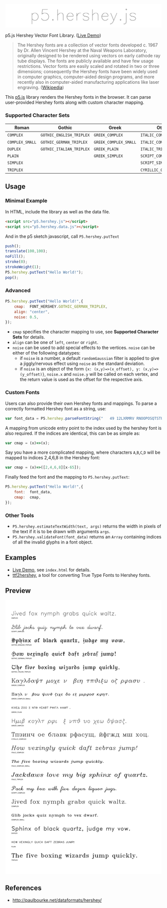 ![](doc/screen000.png)


p5.js Hershey Vector Font Library. ([Live Demo](https://lingdong-.github.io/p5-hershey-js/))

> The Hershey fonts are a collection of vector fonts developed c. 1967 by Dr. Allen Vincent Hershey at the Naval Weapons Laboratory, originally designed to be rendered using vectors on early cathode ray tube displays. The fonts are publicly available and have few usage restrictions. Vector fonts are easily scaled and rotated in two or three dimensions; consequently the Hershey fonts have been widely used in computer graphics, computer-aided design programs, and more recently also in computer-aided manufacturing applications like laser engraving. ([Wikipedia](https://en.wikipedia.org/wiki/Hershey_fonts))

This [p5.js](http://p5js.org) library renders the Hershey fonts in the browser. It can parse user-provided Hershey fonts along with custom character mapping.

### Supported Character Sets

Roman | Gothic | Greek | Other
--- | --- | --- | ---
`COMPLEX` | `GOTHIC_ENGLISH_TRIPLEX` | `GREEK_COMPLEX` | `ITALIC_COMPLEX`
`COMPLEX_SMALL` | `GOTHIC_GERMAN_TRIPLEX` | `GREEK_COMPLEX_SMALL` | `ITALIC_COMPLEX_SMALL`
`DUPLEX` | `GOTHIC_ITALIAN_TRIPLEX` | `GREEK_PLAIN` | `ITALIC_TRIPLEX`
`PLAIN` | | `GREEK_SIMPLEX` | `SCRIPT_COMPLEX`
`SIMPLEX` | | | `SCRIPT_SIMPLEX`
`TRIPLEX` | | | `CYRILLIC_COMPLEX`

## Usage

### Minimal Example

In HTML, include the library as well as the data file.

```html
<script src="p5.hershey.js"></script>  
<script src="p5.hershey.data.js"></script>  
```

And in the p5 sketch javascript, call `P5.hershey.putText`

```javascript
push();
translate(100,100);
noFill();
stroke(0);
strokeWeight(1);
P5.hershey.putText("Hello World!");
pop();

```

### Advanced

```javascript
P5.hershey.putText("Hello World!",{
	cmap:  FONT_HERSHEY.GOTHIC_GERMAN_TRIPLEX,
	align: "center",
	noise: 0.5,
});
```

- `cmap` specifies the character mapping to use, see **Supported Character Sets** for details.
- `align` can be one of `left`, `center` or `right`.
- `noise` can be used to add special effects to the vertices. `noise` can be either of the following datatypes:
	- if `noise` is a number, a default `randomGaussian` filter is applied to give a jiggly/nervous effect using `noise` as the standard deviation.
	- if `noise` is an object of the form `{x: (x,y)=>(x_offset), y: (x,y)=>(y_offset)}`, `noise.x` and `noise.y` will be called on each vertex, and the return value is used as the offset for the respective axis.

### Custom Fonts

Users can also provide their own Hershey fonts and mappings. To parse a correctly formatted Hershey font as a string, use:

```javascript
var font_data = P5.hershey.parseFontString("   49 12LXRMRV RNOOPOSQTSTUSUPVO");
```

A mapping from unicode entry point to the index used by the hershey font is also required. If the indices are identical, this can be as simple as:

```javascript
var cmap = (x)=>(x);
```

Say you have a more complicated mapping, where characters `A`,`B`,`C`,`D` will be mapped to indices 2,4,6,8 in the Hershey font:

```javascript
var cmap = (x)=>([2,4,6,8][x-65]);
```

Finally feed the font and the mapping to `P5.hershey.putText`:

```javascript
P5.hershey.putText("Hello World!",{
	font:  font_data,
	cmap:  cmap,
});
```

### Other Tools

- `P5.hershey.estimateTextWidth(text, args)` returns the width in pixels of the text if it is to be drawn with arguments `args`.
- `P5.hershey.validateFont(font_data)` returns an `Array` containing indices of all the invalid glyphs in a font object.


## Examples

- [Live Demo](https://lingdong-.github.io/p5-hershey-js/), see `index.html` for details.
- [ttf2hershey](https://github.com/LingDong-/ttf2hershey), a tool for converting True Type Fonts to Hershey fonts.


## Preview
![](doc/screen001.png)


## References

- http://paulbourke.net/dataformats/hershey/
